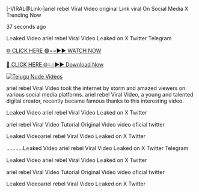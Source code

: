 [-VIRAL@Link-]ariel rebel Viral Video original Link viral On Social Media X Trending Now



37 seconds ago

L𝚎aked Video ariel rebel Viral Video L𝚎aked on X Twitter Telegram

[🌐 CLICK HERE 🟢==►► WATCH NOW](https://viral-xone.blogspot.com/2025/01/valovideo.html)

[🔴 CLICK HERE 🌐==►► Download Now](https://viral-xone.blogspot.com/2025/01/valovideo.html)

[![Telugu Nude Videos](https://i.imgur.com/dJHk4Zq.gif)](https://viral-xone.blogspot.com/2025/01/valovideo.html)

ariel rebel Viral Video took the internet by storm and amazed viewers on various social media platforms. ariel rebel Viral Video, a young and talented digital creator, recently became famous thanks to this interesting video.

L𝚎aked Video ariel rebel Viral Video L𝚎aked on X Twitter

ariel rebel Viral Video Tutorial Original Video video oficial twitter

L𝚎aked Videoariel rebel Viral Video L𝚎aked on X Twitter

...........L𝚎aked Video ariel rebel Viral Video L𝚎aked on X Twitter Telegram

L𝚎aked Video ariel rebel Viral Video L𝚎aked on X Twitter

ariel rebel Viral Video Tutorial Original Video video oficial twitter

L𝚎aked Videoariel rebel Viral Video L𝚎aked on X Twitter